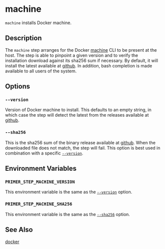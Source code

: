 # machine

`machine` installs Docker machine.

## Description

The `machine` step arranges for the Docker [machine] CLI to be present at the
host. The step is able to pinpoint a given version and to verify the
installation download against its sha256 sum if necessary. By default, it will
install the latest available at [github]. In addition, bash completion is made
available to all users of the system.

  [machine]: https://docs.docker.com/machine/overview/
  [github]: https://github.com/docker/machine/releases

## Options

### `--version`

Version of Docker machine to install. This defaults to an empty string, in which
case the step will detect the latest from the releases available at [github].

### `--sha256`

This is the sha256 sum of the binary release available at [github]. When the
downloaded file does not match, the step will fail. This option is best used in
combination with a specific [`--version`](#--version).

## Environment Variables

### `PRIMER_STEP_MACHINE_VERSION`

This environment variable is the same as the [`--version`](#--version) option.

### `PRIMER_STEP_MACHINE_SHA256`

This environment variable is the same as the [`--sha256`](#--sha256) option.

## See Also

[docker]

  [docker]: ./docker.md
